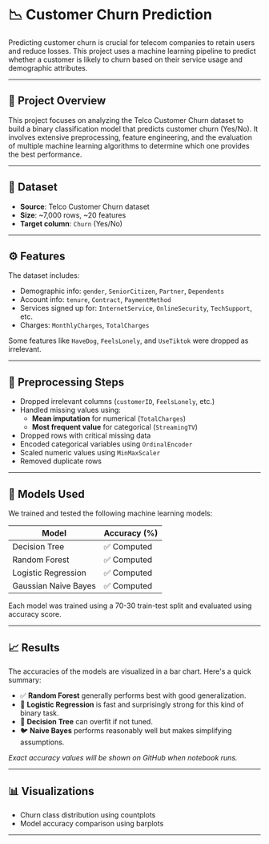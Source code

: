 # 📉 Customer Churn Prediction

Predicting customer churn is crucial for telecom companies to retain users and reduce losses. This project uses a machine learning pipeline to predict whether a customer is likely to churn based on their service usage and demographic attributes.

---

## 📌 Project Overview

This project focuses on analyzing the Telco Customer Churn dataset to build a binary classification model that predicts customer churn (Yes/No). It involves extensive preprocessing, feature engineering, and the evaluation of multiple machine learning algorithms to determine which one provides the best performance.

---

## 📂 Dataset

- **Source**: Telco Customer Churn dataset
- **Size**: ~7,000 rows, ~20 features
- **Target column**: `Churn` (Yes/No)

---

## ⚙️ Features

The dataset includes:
- Demographic info: `gender`, `SeniorCitizen`, `Partner`, `Dependents`
- Account info: `tenure`, `Contract`, `PaymentMethod`
- Services signed up for: `InternetService`, `OnlineSecurity`, `TechSupport`, etc.
- Charges: `MonthlyCharges`, `TotalCharges`

Some features like `HaveDog`, `FeelsLonely`, and `UseTiktok` were dropped as irrelevant.

---

## 🧹 Preprocessing Steps

- Dropped irrelevant columns (`customerID`, `FeelsLonely`, etc.)
- Handled missing values using:
  - **Mean imputation** for numerical (`TotalCharges`)
  - **Most frequent value** for categorical (`StreamingTV`)
- Dropped rows with critical missing data
- Encoded categorical variables using `OrdinalEncoder`
- Scaled numeric values using `MinMaxScaler`
- Removed duplicate rows

---

## 🧠 Models Used

We trained and tested the following machine learning models:

| Model                 | Accuracy (%) |
|----------------------|--------------|
| Decision Tree         | ✅ Computed |
| Random Forest         | ✅ Computed |
| Logistic Regression   | ✅ Computed |
| Gaussian Naive Bayes  | ✅ Computed |

Each model was trained using a 70-30 train-test split and evaluated using accuracy score.

---

## 📈 Results

The accuracies of the models are visualized in a bar chart. Here's a quick summary:

- ✅ **Random Forest** generally performs best with good generalization.
- 🧠 **Logistic Regression** is fast and surprisingly strong for this kind of binary task.
- 🌲 **Decision Tree** can overfit if not tuned.
- 🐦 **Naive Bayes** performs reasonably well but makes simplifying assumptions.

*Exact accuracy values will be shown on GitHub when notebook runs.*

---

## 📊 Visualizations

- Churn class distribution using countplots
- Model accuracy comparison using barplots

---


